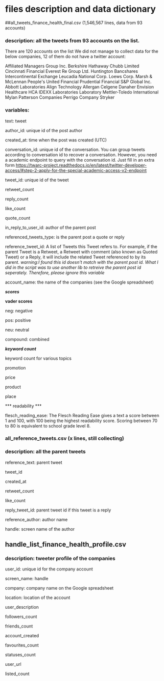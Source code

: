 


# files description and data dictionary

##all_tweets_finance_health_final.csv  (1,546,567 lines, data from 93 accounts) 

### description: all the tweets from 93 accounts on the list. 

There are 120 accounts on the list
We did not manage to collect data for the below companies, 12 of them do not have a twitter account:

Affiliated Managers Group Inc.
Berkshire Hathaway
Chubb Limited
Cincinnati Financial
Everest Re Group Ltd.
Huntington Bancshares
Intercontinental Exchange
Leucadia National Corp.
Loews Corp.
Marsh & McLennan
People's United Financial
Prudential Financial
S&P Global Inc.
Abbott Laboratories
Align Technology
Allergan
Celgene
Danaher
Envision Healthcare
HCA
IDEXX Laboratories
Laboratory
Mettler-Toledo International
Mylan
Patterson Companies
Perrigo Company
Stryker

### variables:

text: tweet

author_id: unique id of the post author

created_at: time when the post was created (UTC)

conversation_id: unique id of the conversation. You can group tweets according to conversation id to recover a conversation. However, you need a academic endpoint to query with the conversation id. Just fill in an extra form https://twarc-project.readthedocs.io/en/latest/twitter-developer-access/#step-2-apply-for-the-special-academic-access-v2-endpoint


tweet_id: unique id of the tweet

retweet_count

reply_count

like_count

quote_count

in_reply_to_user_id: author of the parent post

referenced_tweets_type: is the parent post a quote or reply

reference_tweet_id: A list of Tweets this Tweet refers to. For example, if the parent Tweet is a Retweet, a Retweet with comment (also known as Quoted Tweet) or a Reply, it will include the related Tweet referenced to by its parent. *warning:I found this id doesn't match with the parent post id. What I did in the script was to use another lib to retreive the parent post id seperately. Therefore, please ignore this variable*

account_name: the name of the companies (see the Google spreadsheet)

***scores***

**vader scores**

neg: negative

pos: positive

neu: neutral 

compound: combined

***keyword count***

keyword count for various topics

promotion

price

product

place

*** readability ***

flesch_reading_ease:  The Flesch Reading Ease gives a text a score between 1 and 100, with 100 being the highest readability score. Scoring between 70 to 80 is equivalent to school grade level 8. 

### all_reference_tweets.csv (x lines, still collecting) 

### description: all the parent tweets

reference_text: parent tweet

tweet_id

created_at

retweet_count

like_count

reply_tweet_id: parent tweet id if this tweet is a reply

reference_author: author name

handle: screen name of the author

## handle_list_finance_health_profile.csv

### description: tweeter profile of the companies

user_id: unique id for the company account

screen_name: handle

company: company name on the Google spreadsheet

location: location of the account

user_description

followers_count

friends_count

account_created

favourites_count

statuses_count

user_url

listed_count



















